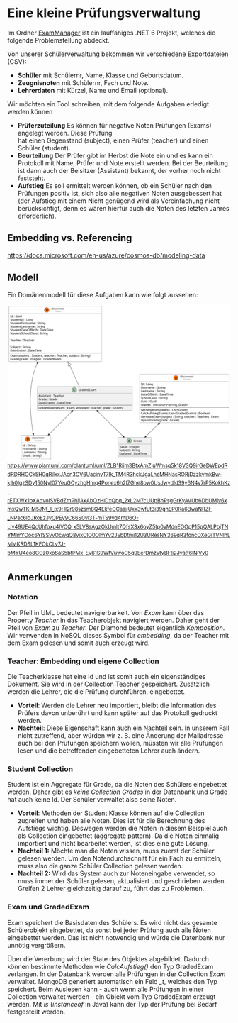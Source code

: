 # Eine kleine Prüfungsverwaltung

Im Ordner [ExamManager](ExamManager) ist ein lauffähiges .NET 6 Projekt, welches die folgende
Problemstellung abdeckt.

Von unserer Schülerverwaltung bekommen wir verschiedene Exportdateien (CSV):

- **Schüler** mit Schülernr, Name, Klasse und Geburtsdatum.
- **Zeugnisnoten** mit Schülernr, Fach und Note.
- **Lehrerdaten** mit Kürzel, Name und Email (optional).

Wir möchten ein Tool schreiben, mit dem folgende Aufgaben erledigt werden können

- **Prüferzuteilung** Es können für negative Noten Prüfungen (Exams) angelegt werden. Diese Prüfung   
  hat einen Gegenstand (subject), einen Prüfer (teacher) und einen Schüler (student).
- **Beurteilung** Der Prüfer gibt im Herbst die Note ein und es kann ein Protokoll mit Name, Prüfer 
  und Note erstellt werden. Bei der Beurteilung ist dann auch der Beisitzer (Assistant) bekannt, der 
  vorher noch nicht feststeht.
- **Aufstieg** Es soll ermittelt werden können, ob ein Schüler nach den Prüfungen positiv ist, 
  sich also alle negativen Noten ausgebessert hat (der Aufstieg mit einem Nicht genügend wird
  als Vereinfachung nicht berücksichtigt, denn es wären hierfür auch die Noten des letzten Jahres 
  erforderlich).

## Embedding vs. Referencing

https://docs.microsoft.com/en-us/azure/cosmos-db/modeling-data

## Modell

Ein Domänenmodell für diese Aufgaben kann wie folgt aussehen:

![](klassenmodell.svg)
<sup>
https://www.plantuml.com/plantuml/uml/ZLB1Rjim3BtxAmZiuWmsq5k18V3Q9irGeDWEpdRdRDRHOCk5H0qRjlxxJAcn3CV6UacinyT7Ik_TM4R3hckJgaLheMHNasRORjDzzkvmkBw-kjh0lgzSDy150NyI07YeuGCyzhgHmq4Ponex6h2IZGhe8ow0UsJwydId39y6N4v7rP5KokhKz-rETXWx1bXAdvoISVBdZmPhijAkAbQzHlDxQpq_2xL2M7cUUpBnPsgGrKyAVUb6DbUMjv6xmxQwTK-M5JNf_I_ix9HI2r98szsm8Q4EkfeCCaajjUxx3wfut3i39gnEP0Ra6BwaNRZI-_NPac6ldJRoEzJyQPEy9C66S0vl3T-mTS9vq4mD6O-Liv49UE4QcUhfoxu4lVCQ_x5LV8sAgzOkUmlt7QfsX3x6oyZ5tp0vMdnEOOpP15pQALPbjTNYMlmYOoc6YISSvvOcwqQ8yixClO0OImYv2JEbDtmj12U3UResNY369qR3foncDXeGiTVNlhLMMKRDSL1KFOkCLv7J-bMYU4eo8GGz0xoSaS5btlrMx_Ey61S9WfVuwoC5q9EcrDmzvtyBFti2Jyatf6lNjVy0
</sup>

## Anmerkungen

### Notation

Der Pfeil in UML bedeutet navigierbarkeit. Von *Exam* kann über das Property *Teacher* in das
Teacherobjekt navigiert werden. Daher geht der Pfeil von *Exam* zu *Teacher*. Der Diamond
bedeutet eigentlich *Komposition*. Wir verwenden in NoSQL dieses Symbol für *embedding*, da
der Teacher mit dem Exam gelesen und somit auch erzeugt wird.

### Teacher: Embedding und eigene Collection

Die Teacherklasse hat eine Id und ist somit auch ein eigenständiges Dokument. Sie wird in
der Collection Teacher gespeichert. Zusätzlich werden die Lehrer, die die Prüfung durchführen,
eingebettet.

- **Vorteil**: Werden die Lehrer neu importiert, bleibt die Information des Prüfers davon unberührt
  und kann später auf das Protokoll gedruckt werden.
- **Nachteil**: Diese Eigenschaft kann auch ein Nachteil sein. In unserem Fall nicht zutreffend,
  aber würden wir z. B. eine Änderung der Mailadresse auch bei den Prüfungen speichern wollen,
  müssten wir alle Prüfungen lesen und die betreffenden eingebetteten Lehrer auch ändern.

### Student Collection
Student ist ein Aggregate für Grade, da die Noten des Schülers eingebettet werden. Daher gibt es
*keine Collection Grades* in der Datenbank und Grade hat auch keine Id. Der Schüler verwaltet also
seine Noten. 

- **Vorteil**: Methoden der Student Klasse können auf die Collection zugreifen und haben alle
  Noten. Dies ist für die Berechnung des Aufstiegs wichtig. Deswegen werden die Noten in
  diesem Beispiel auch als Collection eingebettet (aggregate pattern). Da die Noten einmalig
  importiert und nicht bearbeitet werden, ist dies eine gute Lösung.
- **Nachteil 1:** Möchte man die Noten wissen, muss zuerst der Schüler gelesen werden. Um
den Notendurchschnitt für ein Fach zu ermitteln, muss also die ganze Schüler Collection gelesen werden.
- **Nachteil 2:** Wird das System auch zur Noteneingabe verwendet, so muss immer der Schüler gelesen,
aktualisiert und geschrieben werden. Greifen 2 Lehrer gleichzeitig darauf zu, führt das zu Problemen.

### Exam und GradedExam

Exam speichert die Basisdaten des Schülers. Es wird nicht das gesamte Schülerobjekt eingebettet,
da sonst bei jeder Prüfung auch alle Noten eingebettet werden. Das ist nicht notwendig und würde
die Datenbank nur unnötig vergrößern.

Über die Vererbung wird der State des Objektes abgebildet. Dadurch können bestimmte Methoden wie
*CalcAufstieg()* den Typ GradedExam verlangen. In der Datenbank werden alle Prüfungen in der Collection
*Exam* verwaltet. MongoDB generiert automatisch ein Feld *_t*, welches den Typ speichert.
Beim Auslesen kann - auch wenn alle Prüfungen in einer Collection verwaltet werden - ein
Objekt vom Typ GradedExam erzeugt werden. Mit *is* (*instanceof* in Java) kann der Typ der
Prüfung bei Bedarf festgestellt werden.
